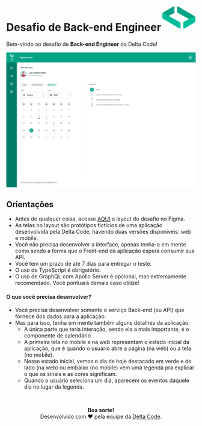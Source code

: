 <img src="../.github/assets/delta-code-logo-icon.svg" alt="Ícone da logo da Delta Code" width="90rem" align="right"/>
<h1>Desafio de Back-end Engineer</h1>
<p>Bem-vindo ao desafio de <b>Back-end Engineer</b> da Delta Code!</p>
<div align="center">
    <img src="../.github/assets/calendar-challenge-preview.jpg" alt="Prévia do desafio de calendário da Delta Code" />
</div>

## Orientações

- Antes de qualquer coisa, acesse [AQUI](https://www.figma.com/file/pmfrVwEEjDQgZlItVmjr9c/Challenge%3A-Delta-Code?node-id=0-1&t=5sAQEfWcEhmfaO46-0) o layout do desafio no Figma.
- As telas no layout são protótipos fictícios de uma aplicação desenvolvida pela Delta Code, havendo duas versões disponíveis: web e mobile.
- Você não precisa desenvolver a interface, apenas tenha-a em mente como sendo a forma que o Front-end da aplicação espera consumir sua API.
- Você tem um prazo de até 7 dias para entregar o teste.
- O uso de TypeScript é obrigatório.
- O uso de GraphQL com Apollo Server é opcional, mas extremamente recomendado. Você pontuará demais caso utilize!

#### O que você precisa desenvolver?

- Você precisa desenvolver somente o serviço Back-end (ou API) que fornece dos dados para a aplicação.
- Mas para isso, tenha em mente também alguns detalhes da aplicação:
  - A única parte que teria interação, sendo ela a mais importante, é o componente de calendário.
  - A primeira tela no mobile e na web representam o estado inicial da aplicação, que é quando o usuário abre a página (na web) ou a tela (no mobile).
  - Nesse estado inicial, vemos o dia de hoje destacado em verde e do lado (na web) ou embaixo (no mobile) vem uma legenda pra explicar o que os sinais e as cores significam.
  - Quando o usuário seleciona um dia, aparecem os eventos daquele dia no lugar da legenda.

<br/>
<p align="center">
    <b>Boa sorte!</b>
    <br/>
    <span>Desenvolvido com ❤️ pela equipe da <a href="https://github.com/delta-code-ltda">Delta Code</a>.</span>
</p>
